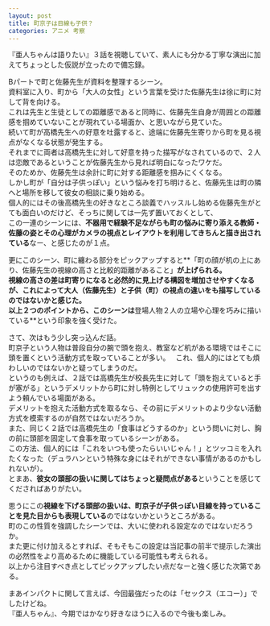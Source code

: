 ```yaml
---
layout: post
title: 町京子は目線も子供？
categories: アニメ 考察
---
```


『亜人ちゃんは語りたい』３話を視聴していて、素人にも分かる丁寧な演出に加えてちょっとした仮説が立ったので備忘録。  

Bパートで町と佐藤先生が資料を整理するシーン。  
資料室に入り、町から「大人の女性」という言葉を受けた佐藤先生は徐に町に対して背を向ける。  
これは先生と生徒としての距離感であると同時に、佐藤先生自身が周囲との距離感を掴めていないことが現れている場面か、と思いながら見ていた。  
続いて町が高橋先生への好意を吐露すると、途端に佐藤先生寄りから町を見る視点がなくなる状態が発生する。  
それまでに両者は高橋先生に対して好意を持った描写がなされているので、２人は恋敵であるということが佐藤先生から見れば明白になったワケだ。  
そのためか、佐藤先生は余計に町に対する距離感を掴みにくくなる。  
しかし町が「自分は子供っぽい」という悩みを打ち明けると、佐藤先生は町の隣へと場所を移して彼女の相談に乗り始める。  
個人的にはその後高橋先生の好きなところ談義でハッスルし始める佐藤先生がとても面白いのだけど、そっちに関しては一先ず置いておくとして、  
この一連のシーンには、**不器用で経験不足ながらも町の悩みに寄り添える教師・佐藤の姿とその心理がカメラの視点とレイアウトを利用してきちんと描き出されている**なー、と感じたのが１点。  

更にこのシーン、町に纏わる部分をピックアップすると**「町の顔が机の上にあり、佐藤先生の視線の高さと比較的距離があること」**が上げられる。  
視線の高さの差は町寄りになると必然的に見上げる構図を増加させやすくなるが、これによって大人（佐藤先生）と子供（町）の視点の違いをも描写しているのではないかと感じた。  
以上２つのポイントから、このシーンは**登場人物２人の立場や心理を巧みに描いている**という印象を強く受けた。  

さて、次はもう少し突っ込んだ話。  
町京子という人物は普段自分の腕で頭を抱え、教室など机がある環境ではそこに頭を置くという活動方式を取っていることが多い。  
これ、個人的にはとても煩わしいのではないかと疑ってしまうのだ。  
というのも例えば、２話では高橋先生が校長先生に対して「頭を抱えていると手が塞がる」というデメリットから町に対し特例としてリュックの使用許可を出すよう頼んでいる場面がある。  
デメリットを抱えた活動方式を取るなら、その前にデメリットのより少ない活動方式を模索するのが自然ではないだろうか。  
また、同じく２話では高橋先生の「食事はどうするのか」という問いに対し、胸の前に頭部を固定して食事を取っているシーンがある。  
この方法、個人的には「これをいつも使ったらいいじゃん！」とツッコミを入れたくなった（デュラハンという特殊な身にはそれができない事情があるのかもしれないが）。  
とまあ、**彼女の頭部の扱いに関してはちょっと疑問点がある**ということを感じてくださればありがたい。  

思うにこの**視線を下げる頭部の扱いは、町京子が子供っぽい目線を持っていることを見た目からも表現している**のではないかというところがある。  
町のこの性質を強調したシーンでは、大いに使われる設定なのではないだろうか。  
また更に付け加えるとすれば、そもそもこの設定は当記事の前半で提示した演出の必然性をより高めるために機能している可能性も考えられる。  
以上から注目すべき点としてピックアップしたい点だなーと強く感じた次第である。  

まあインパクトに関して言えば、今回最強だったのは「セックス（エコー）」でしたけどね。  
『亜人ちゃん』、今期ではかなり好きなほうに入るので今後も楽しみ。
